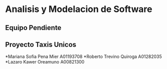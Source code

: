 # Analisis y Modelacion de Software

## Equipo Pendiente
## Proyecto Taxis Unicos


*Mariana Sofia Pena Mier A01193708
*Roberto Trevino Quiroga A01282035
*Lazaro Kawer Oreamuno A00821300
